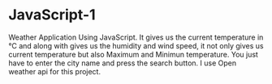 # JavaScript-1
Weather Application Using JavaScript. 
It gives us the current temperature in °C and along with gives us the humidity and wind speed, 
it not only gives us current temperature but also Maximum and Minimun temperature.
You just have to enter the city name and press the search button. I use Open weather api for this project.
